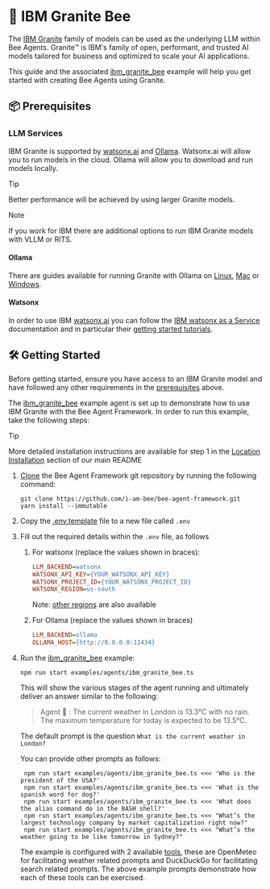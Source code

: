 # 🐝 IBM Granite Bee

The [IBM Granite](https://www.ibm.com/granite) family of models can be used as the underlying LLM within Bee Agents. Granite™ is IBM's family of open, performant, and trusted AI models tailored for business and optimized to scale your AI applications.

This guide and the associated [ibm_granite_bee](/examples/agents/ibm_granite_bee.ts) example will help you get started with creating Bee Agents using Granite.

## 📦 Prerequisites

### LLM Services

IBM Granite is supported by [watsonx.ai](https://www.ibm.com/products/watsonx-ai) and [Ollama](https://ollama.com/). Watsonx.ai will allow you to run models in the cloud. Ollama will allow you to download and run models locally.

> [!TIP]
> Better performance will be achieved by using larger Granite models.

> [!NOTE]
> If you work for IBM there are additional options to run IBM Granite models with VLLM or RITS.

#### Ollama

There are guides available for running Granite with Ollama on [Linux](https://www.ibm.com/granite/docs/run/granite-on-linux/granite/), [Mac](https://www.ibm.com/granite/docs/run/granite-on-mac/granite/) or [Windows](https://www.ibm.com/granite/docs/run/granite-on-windows/granite/).

#### Watsonx

In order to use IBM [watsonx.ai](https://www.ibm.com/products/watsonx-ai) you can follow the [IBM watsonx as a Service](https://www.ibm.com/docs/en/watsonx/saas) documentation and in particular their [getting started tutorials](https://www.ibm.com/docs/en/watsonx/saas?topic=getting-started-tutorials).

## 🛠️ Getting Started

Before getting started, ensure you have access to an IBM Granite model and have followed any other requirements in the [prerequisites](#prerequisites) above.

The [ibm_granite_bee](/examples/agents/ibm_granite_bee.ts) example agent is set up to demonstrate how to use IBM Granite with the Bee Agent Framework. In order to run this example, take the following steps:

> [!TIP]
> More detailed installation instructions are available for step 1 in the [Location Installation](https://github.com/i-am-bee/bee-agent-framework?tab=readme-ov-file#local-installation) section of our main README

1. [Clone](https://docs.github.com/en/repositories/creating-and-managing-repositories/cloning-a-repository) the Bee Agent Framework git repository by running the following command:

   ```shell
   git clone https://github.com/i-am-bee/bee-agent-framework.git
   yarn install --immutable
   ```

1. Copy the [.env.template](/.env.template) file to a new file called `.env`

1. Fill out the required details within the `.env` file, as follows

   1. For watsonx (replace the values shown in braces):

      ```ini
      LLM_BACKEND=watsonx
      WATSONX_API_KEY={YOUR_WATSONX_API_KEY}
      WATSONX_PROJECT_ID={YOUR_WATSONX_PROJECT_ID}
      WATSONX_REGION=us-south
      ```

      Note: [other regions](https://www.ibm.com/docs/en/watsonx/saas?topic=integrations-regional-availability-cloud) are also available

   1. For Ollama (replace the values shown in braces)

      ```ini
      LLM_BACKEND=ollama
      OLLAMA_HOST={http://0.0.0.0:11434}
      ```

1. Run the [ibm_granite_bee](/examples/agents/ibm_granite_bee.ts) example:

   ```shell
   npm run start examples/agents/ibm_granite_bee.ts
   ```

   This will show the various stages of the agent running and ultimately deliver an answer similar to the following:

   > Agent 🤖 : The current weather in London is 13.3°C with no rain. The maximum temperature for today is expected to be 13.5°C.

   The default prompt is the question `What is the current weather in London?`

   You can provide other prompts as follows:

   ```shell
    npm run start examples/agents/ibm_granite_bee.ts <<< 'Who is the president of the USA?'
    npm run start examples/agents/ibm_granite_bee.ts <<< 'What is the spanish word for dog?'
    npm run start examples/agents/ibm_granite_bee.ts <<< 'What does the alias command do in the BASH shell?'
    npm run start examples/agents/ibm_granite_bee.ts <<< "What’s the largest technology company by market capitalization right now?"
    npm run start examples/agents/ibm_granite_bee.ts <<< "What’s the weather going to be like tomorrow in Sydney?"
   ```

   The example is configured with 2 available [tools](/docs/tools.md), these are OpenMeteo for facilitating weather related prompts and DuckDuckGo for facilitating search related prompts. The above example prompts demonstrate how each of these tools can be exercised.
